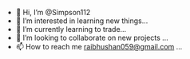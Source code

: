- 👋 Hi, I’m @Simpson112
- 👀 I’m interested in learning new things...
- 🌱 I’m currently learning to trade...
- 💞️ I’m looking to collaborate on new projects  ...
- 📫 How to reach me raibhushan059@gmail.com ...

<!---
Simpson112/Simpson112 is a ✨ special ✨ repository because its `README.md` (this file) appears on your GitHub profile.
You can click the Preview link to take a look at your changes.
--->

